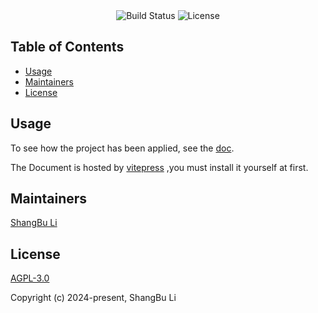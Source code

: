 <div style="text-align: center;">
    <img src="https://github.com/lishangbu/avalon/actions/workflows/maven.yml/badge.svg" alt="Build Status"/>
    <img src="https://img.shields.io/github/license/lishangbu/avalon" alt="License"/>
</div>

## Table of Contents

- [Usage](#usage)
- [Maintainers](#maintainers)
- [License](#license)

## Usage

To see how the project has been applied, see the [doc](https://lishangbu.github.io/avalon-doc).

The Document is hosted by [vitepress](https://vitepress.dev) ,you must install it yourself at first.

## Maintainers

[ShangBu Li](https://github.com/lishangbu)

## License

[AGPL-3.0](https://opensource.org/license/agpl-v3)

Copyright (c) 2024-present, ShangBu Li
